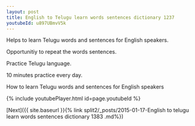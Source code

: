 ```yaml
---
layout: post
title: English to Telugu learn words sentences dictionary 1237 
youtubeId: u897UBmvV5k
---
```

 
 
Helps to learn Telugu words and sentences for English speakers.

Opportunitiy to repeat the words sentences. 

Practice Telugu language. 
 
10 minutes practice every day. 
 
How to learn Telugu words and sentences for English speakers 
 
{% include youtubePlayer.html id=page.youtubeId %}
 
 
[Next]({{ site.baseurl }}{% link  split2/_posts/2015-01-17-English to telugu learn words sentences dictionary 1383 .md%})
 
